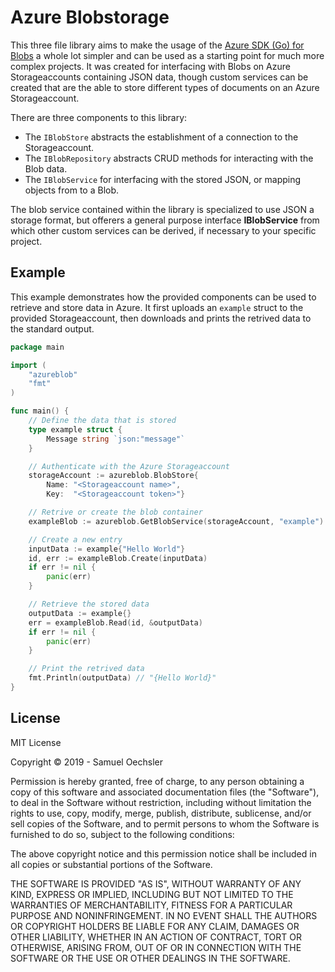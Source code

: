 # Azure Blobstorage

This three file library aims to make the usage of the [Azure SDK (Go) for Blobs](https://github.com/Azure/azure-storage-blob-go) a whole lot simpler and can be used as a starting point for much more complex projects. It was created for interfacing with Blobs on Azure Storageaccounts containing JSON data, though custom services can be created that are the able to store different types of documents on an Azure Storageaccount.

There are three components to this library:

- The `IBlobStore` abstracts the establishment of a connection to the Storageaccount.
- The `IBlobRepository` abstracts CRUD methods for interacting with the Blob data.
- The `IBlobService` for interfacing with the stored JSON, or mapping objects from to a Blob.

The blob service contained within the library is specialized to use JSON a storage format, but offerers a general purpose interface **IBlobService** from which other custom services can be derived, if necessary to your specific project.

## Example

This example demonstrates how the provided components can be used to retrieve and store data in Azure. It first uploads an `example` struct to the provided Storageaccount, then downloads and prints the retrived data to the standard output.

```go
package main

import (
    "azureblob"
    "fmt"
)

func main() {
    // Define the data that is stored
    type example struct {
        Message string `json:"message"`
    }

    // Authenticate with the Azure Storageaccount
    storageAccount := azureblob.BlobStore{
        Name: "<Storageaccount name>",
        Key:  "<Storageaccount token>"}

    // Retrive or create the blob container
    exampleBlob := azureblob.GetBlobService(storageAccount, "example")

    // Create a new entry
    inputData := example{"Hello World"}
    id, err := exampleBlob.Create(inputData)
    if err != nil {
        panic(err)
    }

    // Retrieve the stored data
    outputData := example{}
    err = exampleBlob.Read(id, &outputData)
    if err != nil {
        panic(err)
    }

    // Print the retrived data
    fmt.Println(outputData) // "{Hello World}"
}
```

## License

MIT License

Copyright &copy; 2019 - Samuel Oechsler

Permission is hereby granted, free of charge, to any person obtaining a copy
of this software and associated documentation files (the "Software"), to deal
in the Software without restriction, including without limitation the rights
to use, copy, modify, merge, publish, distribute, sublicense, and/or sell
copies of the Software, and to permit persons to whom the Software is
furnished to do so, subject to the following conditions:

The above copyright notice and this permission notice shall be included in all
copies or substantial portions of the Software.

THE SOFTWARE IS PROVIDED "AS IS", WITHOUT WARRANTY OF ANY KIND, EXPRESS OR
IMPLIED, INCLUDING BUT NOT LIMITED TO THE WARRANTIES OF MERCHANTABILITY,
FITNESS FOR A PARTICULAR PURPOSE AND NONINFRINGEMENT. IN NO EVENT SHALL THE
AUTHORS OR COPYRIGHT HOLDERS BE LIABLE FOR ANY CLAIM, DAMAGES OR OTHER
LIABILITY, WHETHER IN AN ACTION OF CONTRACT, TORT OR OTHERWISE, ARISING FROM,
OUT OF OR IN CONNECTION WITH THE SOFTWARE OR THE USE OR OTHER DEALINGS IN THE
SOFTWARE.
